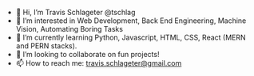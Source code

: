 - 👋 Hi, I’m Travis Schlageter @tschlag
- 👀 I’m interested in Web Development, Back End Engineering, Machine Vision, Automating Boring Tasks
- 🌱 I’m currently learning Python, Javascript, HTML, CSS, React (MERN and PERN stacks). 
- 💞️ I’m looking to collaborate on fun projects!
- 📫 How to reach me: travis.schlageter@gmail.com


